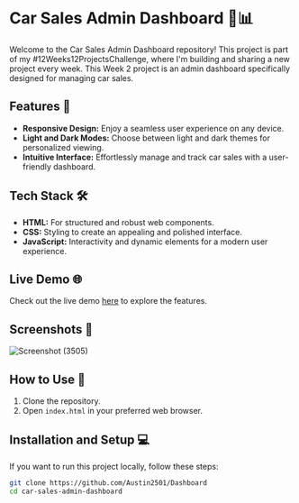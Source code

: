 # Car Sales Admin Dashboard 🚗📊

Welcome to the Car Sales Admin Dashboard repository! This project is part of my #12Weeks12ProjectsChallenge, where I'm building and sharing a new project every week. This Week 2 project is an admin dashboard specifically designed for managing car sales.

## Features 🌟

- **Responsive Design:** Enjoy a seamless user experience on any device.
- **Light and Dark Modes:** Choose between light and dark themes for personalized viewing.
- **Intuitive Interface:** Effortlessly manage and track car sales with a user-friendly dashboard.

## Tech Stack 🛠️

- **HTML:** For structured and robust web components.
- **CSS:** Styling to create an appealing and polished interface.
- **JavaScript:** Interactivity and dynamic elements for a modern user experience.

## Live Demo 🌐

Check out the live demo [here](https://austionadmindashboard.netlify.app/) to explore the features.

## Screenshots 📸

![Screenshot (3505)](https://github.com/Austin2501/Dashboard/assets/91082872/f32f1351-43f3-46f5-9209-12aab31f67eb)


## How to Use 🚀

1. Clone the repository.
2. Open `index.html` in your preferred web browser.

## Installation and Setup 💻

If you want to run this project locally, follow these steps:

```bash
git clone https://github.com/Austin2501/Dashboard
cd car-sales-admin-dashboard
